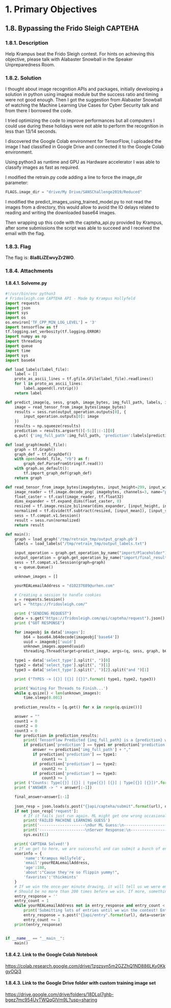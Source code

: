 # 1. Primary Objectives
## 1.8. Bypassing the Frido Sleigh CAPTEHA
### 1.8.1. Description
Help Krampus beat the Frido Sleigh contest. For hints on achieving this objective, please talk with Alabaster Snowball in the Speaker Unpreparedness Room.
### 1.8.2. Solution
I thought about image recognition APIs and packages, initially developing a solution in python using imageai module but the success ratio and timing were not good enough.
Then I got the suggestion from Alabaster Snowball of watching the Machine Learning Use Cases for
Cyber Security talk and from there I borrowed the code.

I tried optimizing the code to improve performances but all computers I could use during these holidays were not able to perform the recognition in less than 13/14 seconds.

I discovered the Google Colab environment for TensorFlow, I uploaded the image I had classified in Google Drive and connected it to the Google Colab environment.

Using python3 as runtime and GPU as Hardware accelerator I was able to classify images as fast as
required.

I modified the retrain.py code adding a line to force the image_dir parameter:
```python
FLAGS.image_dir = "drive/My Drive/SANSChallenge2019/Reduced"
```

I modified the predict_images_using_trained_model.py to not read the images from a directory, this would allow to avoid the IO delays related to reading and writing the downloaded base64 images.

Then wrapping up this code with the capteha_api.py provided by Krampus, after some submissions the script was able to succeed and I received the email with the flag.
### 1.8.3. Flag
The flag is: ​**8Ia8LiZEwvyZr2WO​**.
### 1.8.4. Attachments
#### 1.8.4.1. Solveme.py
```python
#!/usr/bin/env python3
# Fridosleigh.com CAPTEHA API - Made by Krampus Hollyfeld
import requests
import json
import sys
import os
os.environ['TF_CPP_MIN_LOG_LEVEL'] = '3'
import tensorflow as tf
tf.logging.set_verbosity(tf.logging.ERROR)
import numpy as np
import threading
import queue
import time
import sys
import base64

def load_labels(label_file):
    label = []
    proto_as_ascii_lines = tf.gfile.GFile(label_file).readlines()
    for l in proto_as_ascii_lines:
        label.append(l.rstrip())
    return label

def predict_image(q, sess, graph, image_bytes, img_full_path, labels, input_operation, output_operation):
    image = read_tensor_from_image_bytes(image_bytes)
    results = sess.run(output_operation.outputs[0], {
        input_operation.outputs[0]: image
    })
    results = np.squeeze(results)
    prediction = results.argsort()[-5:][::-1][0]
    q.put( {'img_full_path':img_full_path, 'prediction':labels[prediction].title(), 'percent':results[prediction]} )

def load_graph(model_file):
    graph = tf.Graph()
    graph_def = tf.GraphDef()
    with open(model_file, "rb") as f:
        graph_def.ParseFromString(f.read())
    with graph.as_default():
        tf.import_graph_def(graph_def)
    return graph

def read_tensor_from_image_bytes(imagebytes, input_height=299, input_width=299, input_mean=0, input_std=255):
    image_reader = tf.image.decode_png( imagebytes, channels=3, name="png_reader")
    float_caster = tf.cast(image_reader, tf.float32)
    dims_expander = tf.expand_dims(float_caster, 0)
    resized = tf.image.resize_bilinear(dims_expander, [input_height, input_width])
    normalized = tf.divide(tf.subtract(resized, [input_mean]), [input_std])
    sess = tf.compat.v1.Session()
    result = sess.run(normalized)
    return result

def main():
    graph = load_graph('/tmp/retrain_tmp/output_graph.pb')
    labels = load_labels("/tmp/retrain_tmp/output_labels.txt")

    input_operation = graph.get_operation_by_name("import/Placeholder")
    output_operation = graph.get_operation_by_name("import/final_result")
    sess = tf.compat.v1.Session(graph=graph)
    q = queue.Queue()

    unknown_images = []

    yourREALemailAddress = "d10237689@urhen.com"

    # Creating a session to handle cookies
    s = requests.Session()
    url = "https://fridosleigh.com/"

    print ("SENDING REQUEST")
    data = s.get("https://fridosleigh.com/api/capteha/request").json()
    print ("GOT RESPONSE")

    for imageobj in data['images']:
        b64 = base64.b64decode(imageobj['base64'])
        uuid = imageobj['uuid']
        unknown_images.append(uuid)
        threading.Thread(target=predict_image, args=(q, sess, graph, b64, uuid, labels, input_operation, output_operation)).start()

    type1 = data['select_type'].split(", ")[0]
    type2 = data['select_type'].split(", ")[1]
    type3 = data['select_type'].split(", ")[2].split("and ")[1]

    print ("TYPES -> [{}] [{}] [{}]".format( type1, type2, type3))

    print('Waiting For Threads to Finish...')
    while q.qsize() < len(unknown_images):
        time.sleep(0.001)
    
    prediction_results = [q.get() for x in range(q.qsize())]

    answer = ""
    count1 = 0
    count2 = 0
    count3 = 0
    for prediction in prediction_results:
        print('TensorFlow Predicted {img_full_path} is a {prediction} with {percent:.2%} Accuracy'.format(**prediction))
        if prediction['prediction'] == type1 or prediction['prediction'] == type2 or prediction['prediction'] == type3:
            answer += prediction['img_full_path'] + ","
            if prediction['prediction'] == type1:
                count1 += 1
            if prediction['prediction'] == type2:
                count2 += 1
            if prediction['prediction'] == type3:
                count3 += 1
    print ("Counts: Type[{}] [{}] | type[{}] [{}] | Type[{}] [{}])".format(type1, count1, type2, count2, type3, count3))
    print ("ANSWER -> " + answer[:-1])

    final_answer=answer[:-1]
    
    json_resp = json.loads(s.post("{}api/capteha/submit".format(url), data={'answer':final_answer}).text)
    if not json_resp['request']:
        # If it fails just run again. ML might get one wrong occasionally
        print('FAILED MACHINE LEARNING GUESS')
        print('--------------------\nOur ML Guess:\n--------------------\n{}'.format(final_answer))
        print('--------------------\nServer Response:\n--------------------\n{}'.format(json_resp['data']))
        sys.exit(1)

    print('CAPTEHA Solved!')
    # If we get to here, we are successful and can submit a bunch of entries till we win
    userinfo = {
        'name':'Krampus Hollyfeld',
        'email':yourREALemailAddress,
        'age':180,
        'about':"Cause they're so flippin yummy!",
        'favorites':'thickmints'
    }
    # If we win the once-per minute drawing, it will tell us we were emailed. 
    # Should be no more than 200 times before we win. If more, somethings wrong.
    entry_response = ''
    entry_count = 1
    while yourREALemailAddress not in entry_response and entry_count < 200:
        print('Submitting lots of entries until we win the contest! Entry #{}'.format(entry_count))
        entry_response = s.post("{}api/entry".format(url), data=userinfo).text
        entry_count += 1
    print(entry_response)


if __name__ == "__main__":
    main()
```
#### 1.8.4.2. Link to the Google Colab Notebook
https://colab.research.google.com/drive/1zgzsyn5m2GZZhQ1ND886LKy0KkgyOQj3
#### 1.8.4.3. Link to the Google Drive folder with custom training image set
https://drive.google.com/drive/folders/18DLpl7ghb-bgez7mc954UyTWQqGlVm9L?usp=sharing
